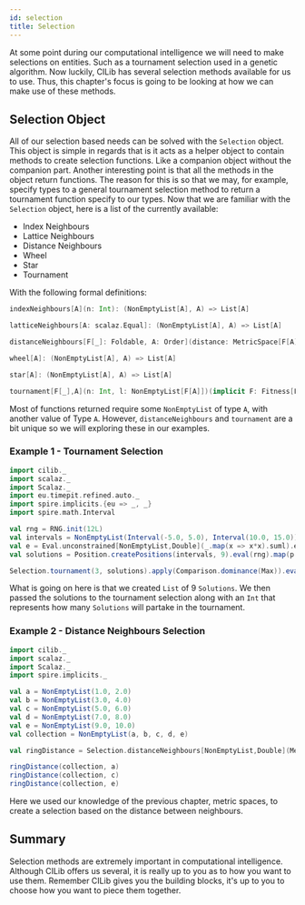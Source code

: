 ```yaml
---
id: selection
title: Selection
---
```


At some point during our computational intelligence we will need to make selections on entities.
Such as a tournament selection used in a genetic algorithm.
Now luckily, CILib has several selection methods available for us to use.
Thus, this chapter's focus is going to be looking at how we can make use of these methods.

## Selection Object

All of our selection based needs can be solved with the `Selection` object.
This object is simple in regards that is it acts as a helper object to contain methods to create selection functions.
Like a companion object without the companion part.
Another interesting point is that all the methods in the object return functions.
The reason for this is so that we may, for example, specify types to a general
tournament selection method to return a tournament function specify to our types.
Now that we are familiar with the `Selection` object, here is a list of the currently available:

* Index Neighbours
* Lattice Neighbours
* Distance Neighbours
* Wheel
* Star
* Tournament

With the following formal definitions:

```scala
indexNeighbours[A](n: Int): (NonEmptyList[A], A) => List[A]

latticeNeighbours[A: scalaz.Equal]: (NonEmptyList[A], A) => List[A]

distanceNeighbours[F[_]: Foldable, A: Order](distance: MetricSpace[F[A],A])(n: Int): (NonEmptyList[F[A]], F[A]) => List[F[A]]

wheel[A]: (NonEmptyList[A], A) => List[A]

star[A]: (NonEmptyList[A], A) => List[A]

tournament[F[_],A](n: Int, l: NonEmptyList[F[A]])(implicit F: Fitness[F,A]): Comparison => RVar[Option[F[A]]]
```

Most of functions returned require some `NonEmptyList` of type `A`, with another value of Type `A`.
However, ``distanceNeighbours`` and ``tournament`` are a bit unique so we will exploring these in our examples.

### Example 1 - Tournament Selection

```scala mdoc:silent
import cilib._
import scalaz._
import Scalaz._
import eu.timepit.refined.auto._
import spire.implicits.{eu => _, _}
import spire.math.Interval

val rng = RNG.init(12L)
val intervals = NonEmptyList(Interval(-5.0, 5.0), Interval(10.0, 15.0))
val e = Eval.unconstrained[NonEmptyList,Double](_.map(x => x*x).suml).eval
val solutions = Position.createPositions(intervals, 9).eval(rng).map(p => Position.eval(e, p).eval(rng))
```
```scala mdoc
Selection.tournament(3, solutions).apply(Comparison.dominance(Max)).eval(rng).get
```

What is going on here is that we created `List` of 9 `Solutions`.
We then passed the solutions to the tournament selection along with an `Int` that represents how many `Solutions` will partake in the tournament.

### Example 2 - Distance Neighbours Selection

```scala mdoc:silent
import cilib._
import scalaz._
import Scalaz._
import spire.implicits._

val a = NonEmptyList(1.0, 2.0)
val b = NonEmptyList(3.0, 4.0)
val c = NonEmptyList(5.0, 6.0)
val d = NonEmptyList(7.0, 8.0)
val e = NonEmptyList(9.0, 10.0)
val collection = NonEmptyList(a, b, c, d, e)
```
```scala mdoc
val ringDistance = Selection.distanceNeighbours[NonEmptyList,Double](MetricSpace.euclidean)(3)

ringDistance(collection, a)
ringDistance(collection, c)
ringDistance(collection, e)
```

Here we used our knowledge of the previous chapter, metric spaces, to create a selection based on the distance between neighbours.

## Summary

Selection methods are extremely important in computational intelligence.
Although CILib offers us several, it is really up to you as to how you want to use them.
Remember CILib gives you the building blocks, it's up to you to choose how you want to piece them together.
